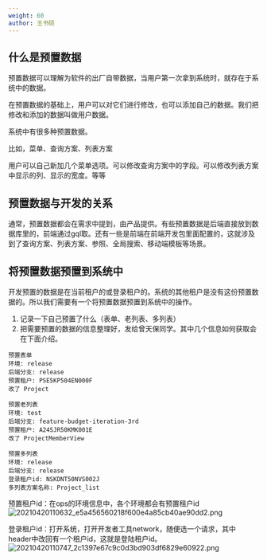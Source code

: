 ```yaml
---
weight: 60
author: 王书硕
---
```

## 什么是预置数据

预置数据可以理解为软件的出厂自带数据，当用户第一次拿到系统时，就存在于系统中的数据。

在预置数据的基础上，用户可以对它们进行修改，也可以添加自己的数据。我们把修改和添加的数据叫做用户数据。

系统中有很多种预置数据。

比如，菜单、查询方案、列表方案

用户可以自己新加几个菜单选项。可以修改查询方案中的字段。可以修改列表方案中显示的列、显示的宽度。等等

## 预置数据与开发的关系

通常，预置数据都会在需求中提到，由产品提供。有些预置数据是后端直接放到数据库里的，前端通过gql取。还有一些是前端在前端开发包里面配置的，这就涉及到了查询方案、列表方案、参照、全局搜索、移动端模板等场景。

## 将预置数据预置到系统中
开发预置的数据是在当前租户的或登录租户的。系统的其他租户是没有这份预置数据的。所以我们需要有一个将预置数据预置到系统中的操作。

1. 记录一下自己预置了什么（表单、老列表、多列表）
2. 把需要预置的数据的信息整理好，发给曾天保同学。其中几个信息如何获取会在下面介绍。
```
预置表单
环境: release
后端分支: release
预置租户: PSE5KP504EN000F
改了 Project 

预置老列表
环境: test
后端分支: feature-budget-iteration-3rd
预置租户: A24SJR50KMK001E
改了 ProjectMemberView 

预置多列表
环境: release
后端分支: release
登录租户id: NSKDNT50NVS002J
多列表方案名称: Project_list
```
预置租户id：在ops的环境信息中，各个环境都会有预置租户id
![20210420110632_e5a456560218f600e4a85cb40ae90dd2.png](https://hugo-1256216240.cos.ap-chengdu.myqcloud.com/20210420110632_e5a456560218f600e4a85cb40ae90dd2.png)

登录租户id：打开系统，打开开发者工具network，随便选一个请求，其中header中改回有一个租户id，这就是登陆租户id。
![20210420110747_2c1397e67c9c0d3bd903df6829e60922.png](https://hugo-1256216240.cos.ap-chengdu.myqcloud.com/20210420110747_2c1397e67c9c0d3bd903df6829e60922.png)